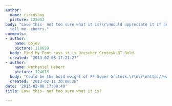 ```yaml
---
author:
  name: circusboy
  picture: 122052
body: "Love this- not too sure what it is?\r\nWould appreciate it if anyone could
  tell me- cheers."
comments:
- author:
    name: bojev
    picture: 110659
  body: Find My Font says it is Drescher Grotesk BT Bold
  created: '2013-02-08 17:21:27'
- author:
    name: Nathaniel Hebert
    picture: 124615
  body: "Could be the bold weight of FF Super Grotesk.\r\n\r\nhttp://www.myfonts.com/fonts/fontfont/ff-supergrotesk/"
  created: '2013-02-11 20:08:28'
date: '2013-02-08 17:08:49'
title: Love this- not too sure what it is?

---
```

